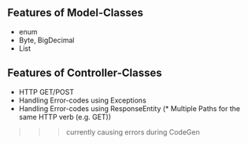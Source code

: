 
Features of Model-Classes
---------------------------------------
* enum
* Byte, BigDecimal
* List

Features of Controller-Classes
---------------------------------------
* HTTP GET/POST
* Handling Error-codes using Exceptions
* Handling Error-codes using ResponseEntity
(* Multiple Paths for the same HTTP verb (e.g. GET))
>>> currently causing errors during CodeGen



